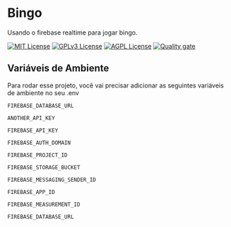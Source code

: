
# Bingo
Usando o firebase realtime para jogar bingo.

[![MIT License](https://img.shields.io/badge/License-MIT-green.svg)](https://choosealicense.com/licenses/mit/) [![GPLv3 License](https://img.shields.io/badge/License-GPL%20v3-yellow.svg)](https://opensource.org/licenses/) [![AGPL License](https://img.shields.io/badge/license-AGPL-blue.svg)](http://www.gnu.org/licenses/agpl-3.0)
[![Quality gate](https://sonarcloud.io/api/project_badges/quality_gate?project=isiqueira_bingo)](https://sonarcloud.io/summary/new_code?id=isiqueira_bingo)




## Variáveis de Ambiente

Para rodar esse projeto, você vai precisar adicionar as seguintes variáveis de ambiente no seu .env

`FIREBASE_DATABASE_URL`

`ANOTHER_API_KEY`

`FIREBASE_API_KEY`

`FIREBASE_AUTH_DOMAIN`

`FIREBASE_PROJECT_ID`

`FIREBASE_STORAGE_BUCKET`

`FIREBASE_MESSAGING_SENDER_ID`

`FIREBASE_APP_ID`

`FIREBASE_MEASUREMENT_ID`

`FIREBASE_DATABASE_URL`
